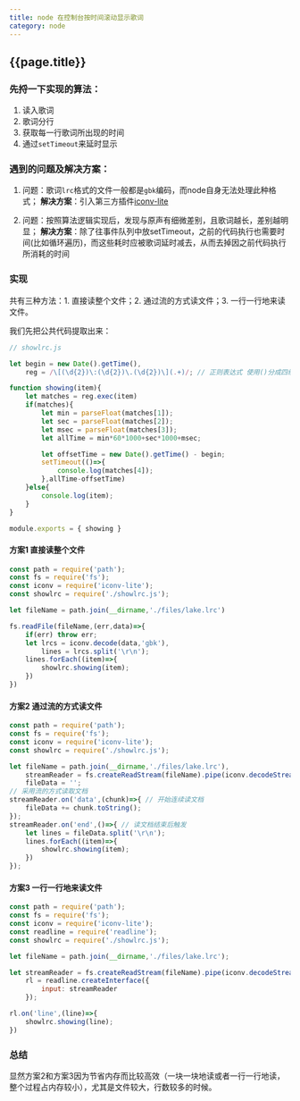 ```yaml
---
title: node 在控制台按时间滚动显示歌词
category: node
---
```


## {{page.title}}

### 先捋一下实现的算法：
1. 读入歌词
2. 歌词分行
3. 获取每一行歌词所出现的时间
4. 通过```setTimeout```来延时显示


### 遇到的问题及解决方案：
1. 问题：歌词```lrc```格式的文件一般都是```gbk```编码，而node自身无法处理此种格式；
**解决方案**：引入第三方插件[iconv-lite](https://www.npmjs.com/package/iconv-lite)

2. 问题：按照算法逻辑实现后，发现与原声有细微差别，且歌词越长，差别越明显；
**解决方案**：除了往事件队列中放setTimeout，之前的代码执行也需要时间(比如循环遍历)，而这些耗时应被歌词延时减去，从而去掉因之前代码执行所消耗的时间

### 实现
共有三种方法：1. 直接读整个文件；2. 通过流的方式读文件；3. 一行一行地来读文件。

我们先把公共代码提取出来：
```javascript
// showlrc.js

let begin = new Date().getTime(),
	reg = /\[(\d{2})\:(\d{2})\.(\d{2})\](.+)/; // 正则表达式 使用()分成四组

function showing(item){
	let matches = reg.exec(item)
	if(matches){
		let min = parseFloat(matches[1]);
		let sec = parseFloat(matches[2]);
		let msec = parseFloat(matches[3]);
		let allTime = min*60*1000+sec*1000+msec;

		let offsetTime = new Date().getTime() - begin;
		setTimeout(()=>{
			console.log(matches[4]);
		},allTime-offsetTime)
	}else{
		console.log(item);
	}
}

module.exports = { showing }
```

#### 方案1 直接读整个文件

```javascript
const path = require('path');
const fs = require('fs');
const iconv = require('iconv-lite');
const showlrc = require('./showlrc.js');

let fileName = path.join(__dirname,'./files/lake.lrc')

fs.readFile(fileName,(err,data)=>{
	if(err) throw err;
	let lrcs = iconv.decode(data,'gbk'),
		lines = lrcs.split('\r\n');
	lines.forEach((item)=>{
		showlrc.showing(item);
	})
})
```

#### 方案2 通过流的方式读文件

```javascript
const path = require('path');
const fs = require('fs');
const iconv = require('iconv-lite');
const showlrc = require('./showlrc.js');

let fileName = path.join(__dirname,'./files/lake.lrc'),
	streamReader = fs.createReadStream(fileName).pipe(iconv.decodeStream('gbk')),
	fileData = '';
// 采用流的方式读取文档
streamReader.on('data',(chunk)=>{ // 开始连续读文档
	fileData += chunk.toString();
});
streamReader.on('end',()=>{ // 读文档结束后触发
	let lines = fileData.split('\r\n');
	lines.forEach((item)=>{
		showlrc.showing(item);
	})
});
```

#### 方案3 一行一行地来读文件

```javascript
const path = require('path');
const fs = require('fs');
const iconv = require('iconv-lite');
const readline = require('readline');
const showlrc = require('./showlrc.js');

let fileName = path.join(__dirname,'./files/lake.lrc');

let	streamReader = fs.createReadStream(fileName).pipe(iconv.decodeStream('gbk')),
	rl = readline.createInterface({
		input: streamReader
	});

rl.on('line',(line)=>{
	showlrc.showing(line);
})
```

### 总结

显然方案2和方案3因为节省内存而比较高效（一块一块地读或者一行一行地读，整个过程占内存较小），尤其是文件较大，行数较多的时候。